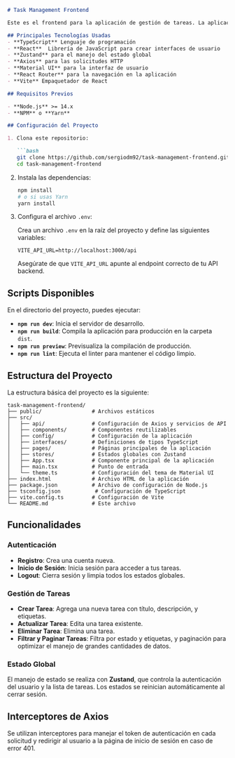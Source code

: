 ```markdown
# Task Management Frontend

Este es el frontend para la aplicación de gestión de tareas. La aplicación permite a los usuarios registrarse, iniciar sesión, crear etiquetas(Tags), crear una nueva tarea, actualizar tarea, eliminar tarea y filtrar y paginar las tareas, se consideró el manejo de grandes numeros de datos. Está construida con **React**, **TypeScript**, y utiliza **Zustand** para el manejo de estado, junto con **Axios** para la comunicación con la API backend.|

## Principales Tecnologías Usadas
- **TypeScript** Lenguaje de programación
- **React**  Librería de JavaScript para crear interfaces de usuario
- **Zustand** para el manejo del estado global
- **Axios** para las solicitudes HTTP
- **Material UI** para la interfaz de usuario
- **React Router** para la navegación en la aplicación
- **Vite** Empaquetador de React

## Requisitos Previos

- **Node.js** >= 14.x
- **NPM** o **Yarn**

## Configuración del Proyecto

1. Clona este repositorio:

   ```bash
   git clone https://github.com/sergiodm92/task-management-frontend.git
   cd task-management-frontend
   ```

2. Instala las dependencias:

   ```bash
   npm install
   # o si usas Yarn
   yarn install
   ```

3. Configura el archivo `.env`:

   Crea un archivo `.env` en la raíz del proyecto y define las siguientes variables:

   ```plaintext
   VITE_API_URL=http://localhost:3000/api
   ```

   Asegúrate de que `VITE_API_URL` apunte al endpoint correcto de tu API backend.

## Scripts Disponibles

En el directorio del proyecto, puedes ejecutar:

- **`npm run dev`**: Inicia el servidor de desarrollo.
- **`npm run build`**: Compila la aplicación para producción en la carpeta `dist`.
- **`npm run preview`**: Previsualiza la compilación de producción.
- **`npm run lint`**: Ejecuta el linter para mantener el código limpio.

## Estructura del Proyecto

La estructura básica del proyecto es la siguiente:

```plaintext
task-management-frontend/
├── public/                # Archivos estáticos
├── src/
│   ├── api/               # Configuración de Axios y servicios de API
│   ├── components/        # Componentes reutilizables
│   ├── config/            # Configuración de la aplicación
│   ├── interfaces/        # Definiciones de tipos TypeScript
│   ├── pages/             # Páginas principales de la aplicación
│   ├── stores/            # Estados globales con Zustand
│   ├── App.tsx            # Componente principal de la aplicación
│   ├── main.tsx           # Punto de entrada
│   └── theme.ts           # Configuración del tema de Material UI
├── index.html             # Archivo HTML de la aplicación
├── package.json           # Archivo de configuración de Node.js
├── tsconfig.json           # Configuración de TypeScript
├── vite.config.ts         # Configuración de Vite
└── README.md              # Este archivo
```

## Funcionalidades

### Autenticación

- **Registro**: Crea una cuenta nueva.
- **Inicio de Sesión**: Inicia sesión para acceder a tus tareas.
- **Logout**: Cierra sesión y limpia todos los estados globales.

### Gestión de Tareas

- **Crear Tarea**: Agrega una nueva tarea con título, descripción, y etiquetas.
- **Actualizar Tarea**: Edita una tarea existente.
- **Eliminar Tarea**: Elimina una tarea.
- **Filtrar y Paginar Tareas**: Filtra por estado y etiquetas, y paginación para optimizar el manejo de grandes cantidades de datos.

### Estado Global

El manejo de estado se realiza con **Zustand**, que controla la autenticación del usuario y la lista de tareas. Los estados se reinician automáticamente al cerrar sesión.

## Interceptores de Axios

Se utilizan interceptores para manejar el token de autenticación en cada solicitud y redirigir al usuario a la página de inicio de sesión en caso de error 401.


